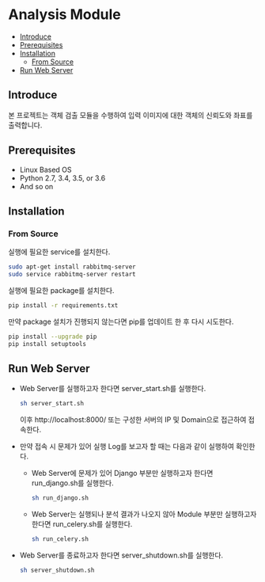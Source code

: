 # Analysis Module

- [Introduce](#introduce)
- [Prerequisites](#prerequisites)
- [Installation](#installation)
    - [From Source](#from-source)
- [Run Web Server](#run-web-server)
    
## Introduce

본 프로젝트는 객체 검출 모듈을 수행하여 입력 이미지에 대한 객체의 신뢰도와 좌표를 출력합니다.


## Prerequisites

- Linux Based OS
- Python 2.7, 3.4, 3.5, or 3.6
- And so on


## Installation

### From Source

실행에 필요한 service를 설치한다.
```bash
sudo apt-get install rabbitmq-server
sudo service rabbitmq-server restart
```

실행에 필요한 package를 설치한다.
```bash
pip install -r requirements.txt
```

만약 package 설치가 진행되지 않는다면 pip를 업데이트 한 후 다시 시도한다.
```bash
pip install --upgrade pip
pip install setuptools
```

## Run Web Server

* Web Server를 실행하고자 한다면 server_start.sh를 실행한다.
    ```bash
    sh server_start.sh
    ```
    이후 http://localhost:8000/ 또는 구성한 서버의 IP 및 Domain으로 접근하여 접속한다.

* 만약 접속 시 문제가 있어 실행 Log를 보고자 할 때는 다음과 같이 실행하여 확인한다.
    * Web Server에 문제가 있어 Django 부분만 실행하고자 한다면 run_django.sh를 실행한다.
        ```bash
        sh run_django.sh
        ```
    
    * Web Server는 실행되나 분석 결과가 나오지 않아 Module 부분만 실행하고자 한다면 run_celery.sh를 실행한다.
        ```bash
        sh run_celery.sh
        ```
    
* Web Server를 종료하고자 한다면 server_shutdown.sh를 실행한다.
    ```bash
    sh server_shutdown.sh
    ``` 
